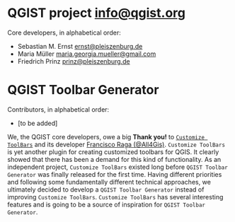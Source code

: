 # QGIST project <info@qgist.org>

Core developers, in alphabetical order:

- Sebastian M. Ernst <ernst@pleiszenburg.de>
- Maria Müller <maria.georgia.mueller@gmail.com>
- Friedrich Prinz <prinz@pleiszenburg.de>

# QGIST Toolbar Generator

Contributors, in alphabetical order:

- [to be added]

We, the QGIST core developers, owe a big **Thank you!** to [`Customize ToolBars`](https://github.com/All4Gis/CustomToolBar) and its developer [Francisco Raga (@All4Gis)](https://github.com/All4Gis). `Customize ToolBars` is yet another plugin for creating customized toolbars for QGIS. It clearly showed that there has been a demand for this kind of functionality. As an independent project, `Customize ToolBars` existed long before `QGIST Toolbar Generator` was finally released for the first time. Having different priorities and following some fundamentally different technical approaches, we ultimately decided to develop a `QGIST Toolbar Generator` instead of improving `Customize ToolBars`. `Customize ToolBars` has several interesting features and is going to be a source of inspiration for `QGIST Toolbar Generator`.
